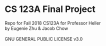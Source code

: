 # CS 123A Final Project
Repo for Fall 2018 CS123A for Professor Heller
<br>
by Eugenie Zhu & Jacob Chow
<br>
<br>
GNU GENERAL PUBLIC LICENSE v3.0
